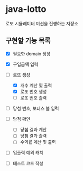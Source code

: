 # java-lotto
로또 시뮬레이터 미션을 진행하는 저장소

## 구현할 기능 목록

* [x] 필요한 domain 생성
* [x] 구입금액 입력
* [ ] 로또 생성
    * [x] 개수 계산 및 출력
    * [x] 로또 번호 생성
    * [ ] 로또 번호 출력 
* [ ] 당첨 번호, 보너스 볼 입력
* [ ] 당첨 확인
    * [ ] 당첨 결과 계산
    * [ ] 당첨 결과 출력
    * [ ] 수익률 계산 및 출력
* [ ] 입출력 예외 캐치
* [ ] 테스트 코드 작성

